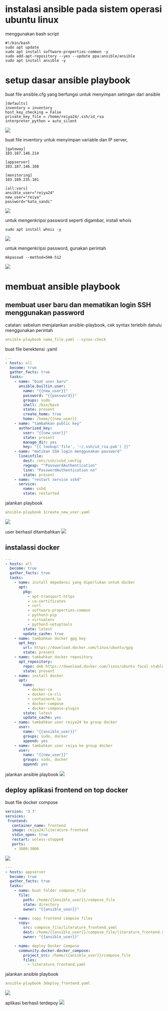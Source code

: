 # instalasi ansible pada sistem operasi ubuntu linux

menggunakan bash script
```shell
#!/bin/bash
sudo apt update
sudo apt install software-properties-common -y
sudo add-apt-repository --yes --update ppa:ansible/ansible
sudo apt install ansible -y
```

# setup dasar ansible playbook

buat file ansible.cfg  yang berfungsi untuk menyimpan setingan dari
ansible
```shell
[defaults]
inventory = inventory
host_key_checking = False
private_key_file = /home/reiya24/.ssh/id_rsa
interpreter_python = auto_silent
```
![](.2ansible_images/71c25ab6.png)

buat file inventory untuk menyimpan variable dan IP server,
```shell
[gateway]
103.187.146.214

[appserver]
103.187.146.168

[monitoring]
103.189.235.101

[all:vars]
ansible_user="reiya24"
new_user="reiya"
password="kata_sandi"
```
![](.2ansible_images/4f0cfefb.png)

untuk mengenkripsi password seperti digambar, install whois
```shell
sudo apt install whois -y
```
![](.2ansible_images/e8b6c747.png)

untuk mengenkripsi password, gunakan perintah
```shell
mkpasswd --method=SHA-512
```
![](.2ansible_images/f53a4494.png)

# membuat ansible playbook
## membuat user baru dan mematikan login SSH menggunakan password

catatan: sebelum menjalankan ansible-playbook, cek syntax
terlebih dahulu menggunakan perintah
```yaml
ansible-playbook nama_file.yaml --synax-check
```

buat file berektensi .yaml
```yaml
---
- hosts: all
  become: true
  gather_facts: true
  tasks:
    - name: "buat user baru"
      ansible.builtin.user:
        name: "{{new_user}}"
        password: "{{password}}"
        groups: sudo
        shell: /bin/bash
        state: present
        create_home: true
        home: /home/{{new_user}}
    - name: "tambahkan public key"
      authorized_key:
        user: "{{new_user}}"
        state: present
        manage_dir: yes
        key: "{{ lookup('file', '~/.ssh/id_rsa.pub') }}"
    - name: "matikan SSH login menggunakan password"
      lineinfile:
        dest: /etc/ssh/sshd_config
        regexp: "^PasswordAuthentication"
        line: "PasswordAuthentication no"
        state: present
    - name: "restart service sshd"
      service:
        name: sshd
        state: restarted
```
jalankan playbook
```yaml
ansible-playbook 1create_new_user.yaml
```
![](.2ansible_images/908435fe.png)

user berhasil ditambahkan
![](.2ansible_images/acbd2b9e.png)

## instalassi docker

```yaml
---
- hosts: all
  become: true
  gather_facts: true
  tasks:
    - name: install depedensi yang diperlukan untuk docker
      apt:
        pkg:
          - apt-transport-https
          - ca-certificates
          - curl
          - software-properties-common
          - python3-pip
          - virtualenv
          - python3-setuptools
        state: latest
        update_cache: true
    - name: tambahkan docker gpg key
      apt_key:
        url: https://download.docker.com/linux/ubuntu/gpg
        state: present
    - name: tambahkan docker repository
      apt_repository:
        repo: deb https://download.docker.com/linux/ubuntu focal stable
        state: present
    - name: install docker
      apt:
        name:
          - docker-ce
          - docker-ce-cli
          - containerd.io
          - docker-compose
          - docker-compose-plugin
        state: latest
        update_cache: yes
    - name: tambahkan user reiya24 ke group docker
      user:
        name: "{{ansible_user}}"
        groups: sudo, docker
        append: yes
    - name: tambahkan user reiya ke group docker
      user:
        name: "{{new_user}}"
        groups: sudo, docker
        append: yes
```

jalankan ansible playbook
![](.2ansible_images/daf156a0.png)

## deploy aplikasi frontend on top docker

buat file docker compose
```yaml
version: '3.7'
services:
 frontend:
   container_name: frontend
   image: reiya24/literature-frontend
   stdin_open: true
   restart: unless-stopped
   ports:
    - 3000:3000
```
![](.2ansible_images/246f89e8.png)

```yaml
---
- hosts: appserver
  become: true
  gather_facts: true
  tasks:
    - name: buat folder compose_file
      file:
        path: /home/{{ansible_user}}/compose_file
        state: directory
        owner: "{{ansible_user}}"

    - name: copy frontend compose files
      copy:
        src: compose_file/literature_frontend.yaml
        dest: /home/{{ansible_user}}/compose_file/literature_frontend.yaml
        owner: "{{ansible_user}}"

    - name: deploy Docker Compose
      community.docker.docker_compose:
        project_src: /home/{{ansible_user}}/compose_file
        files:
          - literature_frontend.yaml

```
jalankan ansible playbook
```yaml
ansible-playbook 3deploy_frontend.yaml
```
![](.2ansible_images/7d3c7f70.png)

aplikasi berhasil terdepoy
![](.2ansible_images/73b629d6.png)
